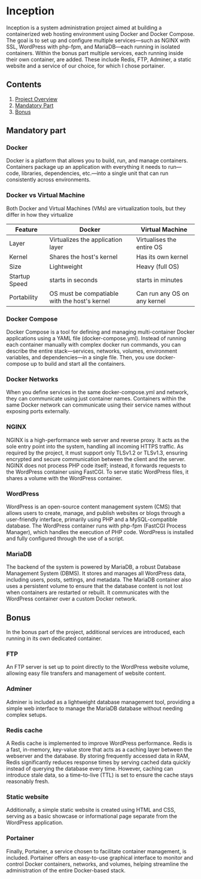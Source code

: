 # Inception
  
Inception is a system administration project aimed at building a containerized web hosting environment using Docker and Docker Compose. The goal is to set up and configure multiple services—such as NGINX with SSL, WordPress with php-fpm, and MariaDB—each running in isolated containers. Within the bonus part multiple services, each running inside their own container, are added. These include Redis, FTP, Adminer, a static website and a service of our choice, for which I chose portainer.
  
## Contents
  
1. [Project Overview](#inception)
2. [Mandatory Part](#mandatory-part)
3. [Bonus](#bonus)
  
## Mandatory part
  
### Docker
Docker is a platform that allows you to build, run, and manage containers. Containers package up an application with everything it needs to run—code, libraries, dependencies, etc.—into a single unit that can run consistently across environments.
  
### Docker vs Virtual Machine
  
Both Docker and Virtual Machines (VMs) are virtualization tools, but they differ in how they virtualize
  
| Feature | Docker | Virtual Machine |
|----------|----------|----------|
| Layer | Virtualizes the application layer | Virtualises the entire OS |
| Kernel | Shares the host's kernel | Has its own kernel |
| Size | Lightweight | Heavy (full OS) |
| Startup Speed | starts in seconds | starts in minutes |
| Portability | OS must be compatiable with the host's kernel | Can run any OS on any kernel |
  
### Docker Compose
Docker Compose is a tool for defining and managing multi-container Docker applications using a YAML file (docker-compose.yml). Instead of running each container manually with complex docker run commands, you can describe the entire stack—services, networks, volumes, environment variables, and dependencies—in a single file. Then, you use docker-compose up to build and start all the containers.
  
### Docker Networks
When you define services in the same docker-compose.yml and network, they can communicate using just container names. Containers within the same Docker network can communicate using their service names without exposing ports externally.
  
### NGINX
NGINX is a high-performance web server and reverse proxy. It acts as the sole entry point into the system, handling all incoming HTTPS traffic. As required by the project, it must support only TLSv1.2 or TLSv1.3, ensuring encrypted and secure communication between the client and the server. NGINX does not process PHP code itself; instead, it forwards requests to the WordPress container using FastCGI. To serve static WordPress files, it shares a volume with the WordPress container.
  
### WordPress
WordPress is an open-source content management system (CMS) that allows users to create, manage, and publish websites or blogs through a user-friendly interface, primarily using PHP and a MySQL-compatible database. The WordPress container runs with php-fpm (FastCGI Process Manager), which handles the execution of PHP code. WordPress is installed and fully configured through the use of a script.
  
### MariaDB
The backend of the system is powered by MariaDB, a robust Database Management System (DBMS). It stores and manages all WordPress data, including users, posts, settings, and metadata. The MariaDB container also uses a persistent volume to ensure that the database content is not lost when containers are restarted or rebuilt. It communicates with the WordPress container over a custom Docker network.
  
## Bonus
In the bonus part of the project, additional services are introduced, each running in its own dedicated container.
  
### FTP
An FTP server is set up to point directly to the WordPress website volume, allowing easy file transfers and management of website content.
  
### Adminer
Adminer is included as a lightweight database management tool, providing a simple web interface to manage the MariaDB database without needing complex setups.
  
### Redis cache
A Redis cache is implemented to improve WordPress performance. Redis is a fast, in-memory, key-value store that acts as a caching layer between the webserver and the database. By storing frequently accessed data in RAM, Redis significantly reduces response times by serving cached data quickly instead of querying the database every time. However, caching can introduce stale data, so a time-to-live (TTL) is set to ensure the cache stays reasonably fresh.
  
### Static website
Additionally, a simple static website is created using HTML and CSS, serving as a basic showcase or informational page separate from the WordPress application.
  
### Portainer
Finally, Portainer, a service chosen to facilitate container management, is included. Portainer offers an easy-to-use graphical interface to monitor and control Docker containers, networks, and volumes, helping streamline the administration of the entire Docker-based stack.


